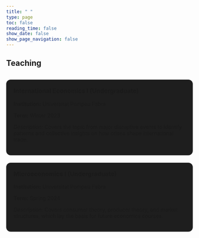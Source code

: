 ```yaml
---
title: " "
type: page
toc: false
reading_time: false
show_date: false
show_page_navigation: false
---
```

## Teaching

<div style="display: grid; grid-template-columns: repeat(auto-fit, minmax(280px, 1fr)); gap: 20px; margin-top: 2rem;">

  <!-- Course 1 -->
  <div style="background: #1e1e1e; padding: 20px; border-radius: 12px; box-shadow: 0 4px 10pxr gba(0,0,0,0.2);">
    <h3 style="margin-top:0;">International Economics I (Undergraduate)</h3>
    <p><strong>Institution:</strong> Universitat Pompeu Fabra</p>
    <p><strong>Term:</strong> Winter 2023</p>
    <p><em>Description:</em> Covers the topic from major disruptive events to identify patterns and collective insights on how crises shape international trade.</p>
  </div>

  <!-- Course 2 -->
  <div style="background:#1e1e1e; padding: 20px; border-radius: 12px; box-shadow: 0 4px 10pxr gba(0,0,0,0.2);">
    <h3 style="margin-top:0;">Microeconomics I (Undergraduate)</h3>
    <p><strong>Institution:</strong> Universitat Pompeu Fabra</p>
    <p><strong>Term:</strong> Spring 2024</p>
    <p><em>Description:</em> Covers consumer theory, producer theory, and market structures, which lay the basis for future economics courses.</p>
  </div>


</div>
